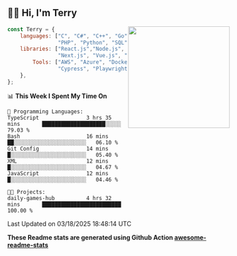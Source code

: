 <h2>👋🏻 Hi, I'm Terry</h2>

<img align='right' src="https://media.giphy.com/media/fkZukR450RQ1qnGaq9/giphy.gif" width="230">

```javascript
const Terry = {
    languages: ["C", "C#", "C++", "Go", "Java", "Javascript",
                "PHP", "Python", "SQL", "Typescript"],
    libraries: ["React.js","Node.js", ".Net", "Express.js",
                "Next.js", "Vue.js", "Astro.js", "CUDA"],
        Tools: ["AWS", "Azure", "Docker🐳", "Git", "Figma",
                "Cypress", "Playwright", "Postman", "Jira"],
    },
};
```
<!--START_SECTION:waka-->
📊 **This Week I Spent My Time On** 

```text
💬 Programming Languages: 
TypeScript               3 hrs 35 mins       ████████████████████░░░░░   79.03 % 
Bash                     16 mins             ██░░░░░░░░░░░░░░░░░░░░░░░   06.10 % 
Git Config               14 mins             █░░░░░░░░░░░░░░░░░░░░░░░░   05.40 % 
XML                      12 mins             █░░░░░░░░░░░░░░░░░░░░░░░░   04.67 % 
JavaScript               12 mins             █░░░░░░░░░░░░░░░░░░░░░░░░   04.46 % 

🐱‍💻 Projects: 
daily-games-hub          4 hrs 32 mins       █████████████████████████   100.00 % 
```


 Last Updated on 03/18/2025 18:48:14 UTC
<!--END_SECTION:waka-->

**These Readme stats are generated using Github Action [awesome-readme-stats](https://github.com/anmol098/waka-readme-stats)**
